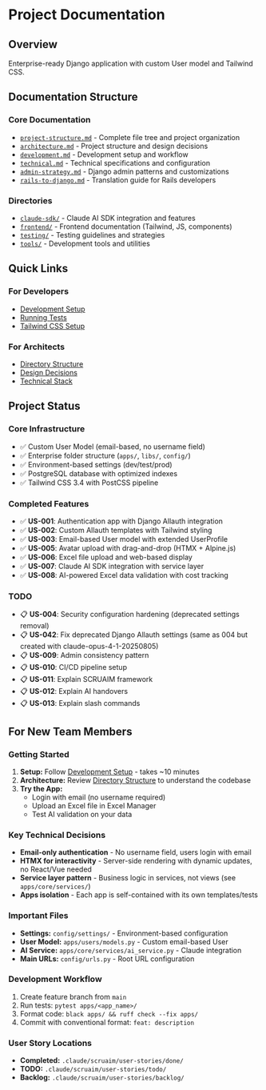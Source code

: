 # Project Documentation

## Overview
Enterprise-ready Django application with custom User model and Tailwind CSS.

## Documentation Structure

### Core Documentation
- [`project-structure.md`](./project-structure.md) - Complete file tree and project organization
- [`architecture.md`](./architecture.md) - Project structure and design decisions
- [`development.md`](./development.md) - Development setup and workflow
- [`technical.md`](./technical.md) - Technical specifications and configuration
- [`admin-strategy.md`](./admin-strategy.md) - Django admin patterns and customizations
- [`rails-to-django.md`](./rails-to-django.md) - Translation guide for Rails developers

### Directories
- [`claude-sdk/`](./claude-sdk/) - Claude AI SDK integration and features
- [`frontend/`](./frontend/) - Frontend documentation (Tailwind, JS, components)
- [`testing/`](./testing/) - Testing guidelines and strategies
- [`tools/`](./tools/) - Development tools and utilities

## Quick Links

### For Developers
- [Development Setup](./development.md#setup)
- [Running Tests](./testing/README.md)
- [Tailwind CSS Setup](./frontend/tailwind.md)

### For Architects
- [Directory Structure](./architecture.md#directory-structure)
- [Design Decisions](./architecture.md#design-decisions)
- [Technical Stack](./technical.md#stack)

## Project Status

### Core Infrastructure
- ✅ Custom User Model (email-based, no username field)
- ✅ Enterprise folder structure (`apps/`, `libs/`, `config/`)
- ✅ Environment-based settings (dev/test/prod)
- ✅ PostgreSQL database with optimized indexes
- ✅ Tailwind CSS 3.4 with PostCSS pipeline

### Completed Features
- ✅ **US-001**: Authentication app with Django Allauth integration
- ✅ **US-002**: Custom Allauth templates with Tailwind styling
- ✅ **US-003**: Email-based User model with extended UserProfile
- ✅ **US-005**: Avatar upload with drag-and-drop (HTMX + Alpine.js)
- ✅ **US-006**: Excel file upload and web-based display
- ✅ **US-007**: Claude AI SDK integration with service layer
- ✅ **US-008**: AI-powered Excel data validation with cost tracking

### TODO
- 📋 **US-004**: Security configuration hardening (deprecated settings removal)
- 📋 **US-042**: Fix deprecated Django Allauth settings (same as 004 but created with claude-opus-4-1-20250805)
- 📋 **US-009**: Admin consistency pattern
- 📋 **US-010**: CI/CD pipeline setup
- 📋 **US-011**: Explain SCRUAIM framework
- 📋 **US-012**: Explain AI handovers
- 📋 **US-013**: Explain slash commands

## For New Team Members

### Getting Started
1. **Setup:** Follow [Development Setup](./development.md#setup) - takes ~10 minutes
2. **Architecture:** Review [Directory Structure](./architecture.md#directory-structure) to understand the codebase
3. **Try the App:**
   - Login with email (no username required)
   - Upload an Excel file in Excel Manager
   - Test AI validation on your data

### Key Technical Decisions
- **Email-only authentication** - No username field, users login with email
- **HTMX for interactivity** - Server-side rendering with dynamic updates, no React/Vue needed
- **Service layer pattern** - Business logic in services, not views (see `apps/core/services/`)
- **Apps isolation** - Each app is self-contained with its own templates/tests

### Important Files
- **Settings:** `config/settings/` - Environment-based configuration
- **User Model:** `apps/users/models.py` - Custom email-based User
- **AI Service:** `apps/core/services/ai_service.py` - Claude integration
- **Main URLs:** `config/urls.py` - Root URL configuration

### Development Workflow
1. Create feature branch from `main`
2. Run tests: `pytest apps/<app_name>/`
3. Format code: `black apps/ && ruff check --fix apps/`
4. Commit with conventional format: `feat: description`

### User Story Locations
- **Completed:** `.claude/scruaim/user-stories/done/`
- **TODO:** `.claude/scruaim/user-stories/todo/`
- **Backlog:** `.claude/scruaim/user-stories/backlog/`